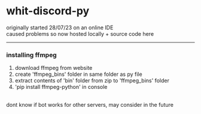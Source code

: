 # whit-discord-py
originally started 28/07/23 on an online IDE <br />
caused problems so now hosted locally + source code here <br />
<hr>
<h3>installing ffmpeg</h3>
 <ol>
  <li>download ffmpeg from website</li>
  <li>create 'ffmpeg_bins' folder in same folder as py file</li>
  <li>extract contents of 'bin' folder from zip to 'ffmpeg_bins' folder</li>
  <li>'pip install ffmpeg-python' in console</li>
</ol> 
<br />
dont know if bot works for other servers, may consider in the future <br />

